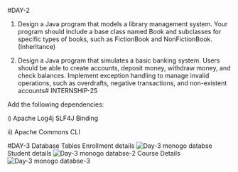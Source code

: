 
#DAY-2
1. Design a Java program that models a library management system. Your
   program should include a base class named Book and subclasses for specific
   types of books, such as FictionBook and NonFictionBook. (Inheritance)

2. Design a Java program that simulates a basic banking system. Users should be
   able to create accounts, deposit money, withdraw money, and check balances.
   Implement exception handling to manage invalid operations, such as
   overdrafts, negative transactions, and non-existent accounts# INTERNSHIP-25

Add the following dependencies:

 i) Apache Log4j SLF4J Binding 
 
 ii) Apache Commons CLI



 #DAY-3
 Database Tables
 Enrollment details
 ![Day-3  monogo databse](https://github.com/user-attachments/assets/d091843e-aab3-4fa7-8001-336b35321414)
 Student details
 ![Day-3  monogo databse-2](https://github.com/user-attachments/assets/06d2dc68-edcf-44c4-a9a2-14a929c20b24)
 Course Details
![Day-3  monogo databse-3](https://github.com/user-attachments/assets/0c36a4a5-871a-47c2-9878-9ccb4b471754)


